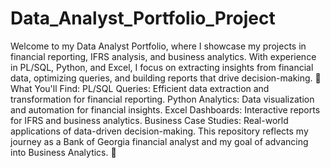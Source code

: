 # Data_Analyst_Portfolio_Project
Welcome to my Data Analyst Portfolio, where I showcase my projects in financial reporting, IFRS analysis, and business analytics. With experience in PL/SQL, Python, and Excel, I focus on extracting insights from financial data, optimizing queries, and building reports that drive decision-making.
📌 What You'll Find:
PL/SQL Queries: Efficient data extraction and transformation for financial reporting.
Python Analytics: Data visualization and automation for financial insights.
Excel Dashboards: Interactive reports for IFRS and business analytics.
Business Case Studies: Real-world applications of data-driven decision-making.
This repository reflects my journey as a Bank of Georgia financial analyst and my goal of advancing into Business Analytics. 🚀
